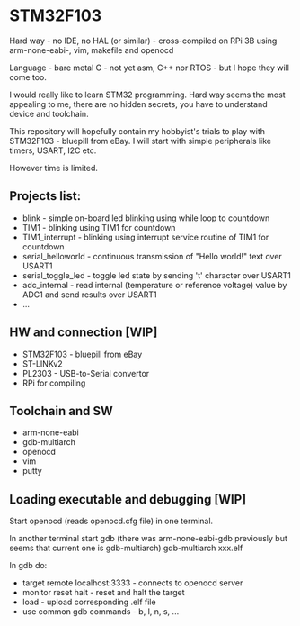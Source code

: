 # STM32F103
Hard way - no IDE, no HAL (or similar) - cross-compiled on RPi 3B using arm-none-eabi-, vim, makefile and openocd

Language - bare metal C - not yet asm, C++ nor RTOS - but I hope they will come too.

I would really like to learn STM32 programming. Hard way seems the most appealing to me, there are no hidden secrets, you have to understand device and toolchain.

This repository will hopefully contain my hobbyist's trials to play with STM32F103 - bluepill from eBay. I will start with simple peripherals like timers, USART, I2C etc.

However time is limited.

## Projects list:
* blink - simple on-board led blinking using while loop to countdown
* TIM1 - blinking using TIM1 for countdown
* TIM1_interrupt - blinking using interrupt service routine of TIM1 for countdown
* serial_helloworld - continuous transmission of "Hello world!" text over USART1
* serial_toggle_led - toggle led state by sending 't' character over USART1 
* adc_internal - read internal (temperature or reference voltage) value by ADC1 and send results over USART1
* ...

## HW and connection [WIP]
* STM32F103 - bluepill from eBay
* ST-LINKv2
* PL2303 - USB-to-Serial convertor
* RPi for compiling

## Toolchain and SW
* arm-none-eabi
* gdb-multiarch
* openocd
* vim
* putty

## Loading executable and debugging [WIP]
Start openocd (reads openocd.cfg file) in one terminal.

In another terminal start gdb (there was arm-none-eabi-gdb previously but seems that current one is gdb-multiarch) gdb-multiarch xxx.elf

In gdb do:
* target remote localhost:3333 - connects to openocd server
* monitor reset halt - reset and halt the target
* load - upload corresponding .elf file
* use common gdb commands - b, l, n, s, ...

